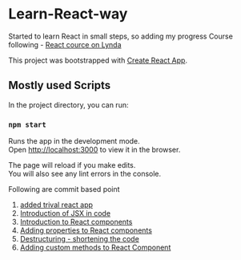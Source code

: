 # Learn-React-way
Started to learn React in small steps, so adding my progress
Course following - [React cource on Lynda](https://www.linkedin.com/learning/react-js-essential-training-3/create-react-elements?u=2056732)

This project was bootstrapped with [Create React App](https://github.com/facebook/create-react-app).

## Mostly used Scripts

In the project directory, you can run:

### `npm start`

Runs the app in the development mode.<br>
Open [http://localhost:3000](http://localhost:3000) to view it in the browser.

The page will reload if you make edits.<br>
You will also see any lint errors in the console.

Following are commit based point

1. [added trival react app](https://github.com/a2batic/Learn-React-way/commit/b32c596f5bad87bea9728b926c213e9b6b863dba)
2. [Introduction of JSX in code](https://github.com/a2batic/Learn-React-way/commit/7bd23c3524141b80b572e7e66e21d2d79bcdaa7c)
3. [Introduction to React components](https://github.com/a2batic/Learn-React-way/commit/b7cf14aedb06343a141d3fb55769987ef31a7adb)
4. [Adding properties to React components](https://github.com/a2batic/Learn-React-way/commit/f23317fd13625c7b95eafc8e488b7690f9a86c9b)
5. [Destructuring - shortening the code](https://github.com/a2batic/Learn-React-way/commit/c86e60f2450029eefc1093fbc9ac4b6a87f32147)
6. [Adding custom methods to React Component]()
